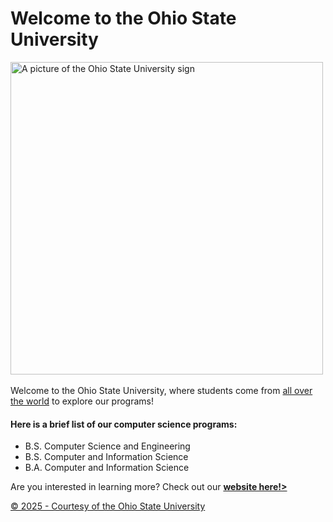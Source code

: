 <!DOCTYPE html>
<html lang="en">
<head>
  <meta charset="UTF-8">
</head>
<body>
<h1>Welcome to the Ohio State University</h1>
<img src="https://content.presspage.com/uploads/2170/1920_autumncampus.jpg?10000" alt="A picture of the Ohio State University sign" width="500px">
<br>
<br>
Welcome to the Ohio State University, where students come from <u>all over the world</u> to explore our programs!
<h4>Here is a brief list of our computer science programs:</h4>
<ul>
  <li>B.S. Computer Science and Engineering</li>
  <li>B.S. Computer and Information Science</li>
  <li>B.A. Computer and Information Science</li>
</ul>
<p> Are you interested in learning more? Check out our <b><a href="https://www.osu.edu/" target="_blank">website here!> </b></p>

<footer>
  <p>&copy; 2025 - Courtesy of the Ohio State University</p>
</footer>
</body>
</html>
